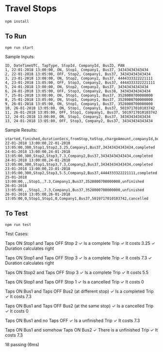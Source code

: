 # Travel Stops

`npm install`

## To Run

`npm run start`

Sample Inputs:

```csv
ID, DateTimeUTC, TapType, StopId, CompanyId, BusID, PAN
1, 22-01-2018 13:00:00, ON, Stop1, Company1, Bus37, 34343434343434
2, 22-01-2018 13:05:00, OFF, Stop2, Company1, Bus37, 34343434343434
3, 23-01-2018 13:00:00, ON, Stop2, Company2, Bus37, 4444333322221111 
4, 23-01-2018 13:05:00, OFF, Stop3, Company2, Bus37, 4444333322221111
5, 24-01-2018 13:00:00, ON, Stop2, Company2, Bus37, 34343434343434
6, 24-01-2018 13:05:00, OFF, Stop3, Company2, Bus38, 34343434343434
7, 25-01-2018 13:00:00, ON, Stop1, Company1, Bus37, 3528000700000000 
8, 25-01-2018 13:05:00, ON, Stop1, Company1, Bus37, 3528000700000000
9, 26-01-2018 13:05:00, ON, Stop1, Company1, Bus37, 3528000700000000
10, 26-01-2018 13:05:00, ON, Stop1, Company1, Bus37, 5019717010103742
11, 26-01-2018 13:05:00, OFF, Stop1, Company1, Bus37, 5019717010103742
12, 24-01-2018 13:00:00, ON, Stop1, Company2, Bus37, 34343434343434
13, 24-01-2018 13:05:00, OFF, Stop3, Company2, Bus37, 34343434343434
```


Sample Results:

```csv
started,finished,durationSecs,fromStop,toStop,chargeAmount,companyId,busId,PAN,status
22-01-2018 13:00:00,22-01-2018 13:05:00,300,Stop1,Stop2,3.25,Company1,Bus37,34343434343434,completed
24-01-2018 13:00:00,24-01-2018 13:05:00,300,Stop2,Stop3,7.3,Company2,Bus37,34343434343434,completed
24-01-2018 13:00:00,24-01-2018 13:05:00,300,Stop1,Stop3,7.3,Company2,Bus37,34343434343434,completed
23-01-2018 13:00:00,23-01-2018 13:05:00,300,Stop2,Stop3,5.5,Company2,Bus37,4444333322221111,completed
25-01-2018 13:00:00,,,Stop1,,7.3,Company1,Bus37,3528000700000000,unfinished
26-01-2018 13:05:00,,,Stop1,,7.3,Company1,Bus37,3528000700000000,unfinished
26-01-2018 13:05:00,26-01-2018 13:05:00,0,Stop1,Stop1,0,Company1,Bus37,5019717010103742,cancelled
```

## To Test

`npm run test`

Test Cases:

  Taps ON Stop1 and Taps OFF Stop 2
    ✓ Is a complete Trip
    ✓ It costs 3.25
    ✓ Duration calculates right

  Taps ON Stop1 and Taps OFF Stop 3
    ✓ Is a complete Trip
    ✓ It costs 7.3
    ✓ Duration calculates right

  Taps ON Stop2 and Taps OFF Stop 3
    ✓ Is a complete Trip
    ✓ It costs 5.5

  Taps ON Stop1 and Taps OFF Stop 1
    ✓ Is a cancelled Trip
    ✓ It costs 0

  Taps ON Bus1 and Taps OFF Bus2 (at different stop)
    ✓ Is a completed Trip
    ✓ It costs 7.3

  Taps ON Bus1 and Taps OFF Bus2 (at the same stop)
    ✓ Is a cancelled Trip
    ✓ It costs 0

  Taps ON Bus1 and no Taps OFF
    ✓ Is a unfinished Trip
    ✓ It costs 7.3

  Taps ON Bus1 and somehow Taps ON Bus2
    ✓ There is a unfinished Trip
    ✓ It costs 7.3


  18 passing (6ms)


